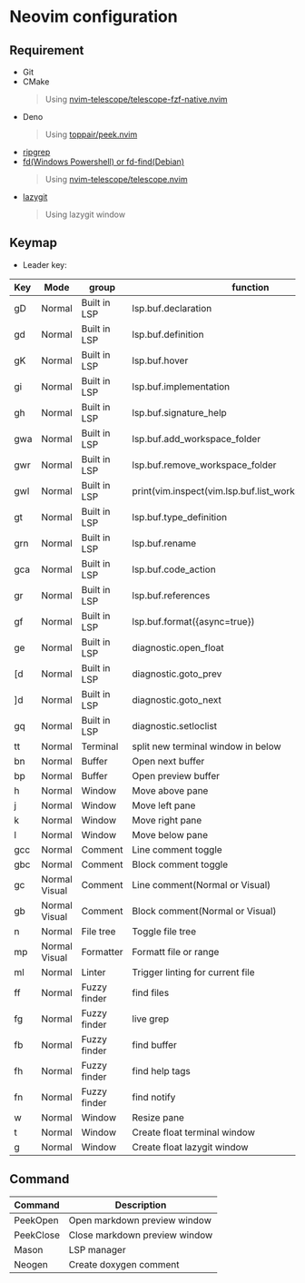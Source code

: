 # Neovim configuration

## Requirement

- Git
- CMake
  > Using [nvim-telescope/telescope-fzf-native.nvim](https://github.com/nvim-telescope/telescope-fzf-native.nvim)
- Deno
  > Using [toppair/peek.nvim](https://github.com/toppair/peek.nvim)
- [ripgrep](https://github.com/BurntSushi/ripgrep)
- [fd(Windows Powershell) or fd-find(Debian)](https://github.com/sharkdp/fd?tab=readme-ov-file#installation)
  > Using [nvim-telescope/telescope.nvim](https://github.com/nvim-telescope/telescope.nvim)
- [lazygit](https://github.com/jesseduffield/lazygit?tab=readme-ov-file)
  > Using lazygit window

## Keymap

- Leader key: <Space>

| Key        | Mode          | group        | function                                                 |
| :--------- | ------------- | ------------ | -------------------------------------------------------- |
| gD         | Normal        | Built in LSP | lsp.buf.declaration                                      |
| gd         | Normal        | Built in LSP | lsp.buf.definition                                       |
| gK         | Normal        | Built in LSP | lsp.buf.hover                                            |
| gi         | Normal        | Built in LSP | lsp.buf.implementation                                   |
| gh         | Normal        | Built in LSP | lsp.buf.signature_help                                   |
| gwa        | Normal        | Built in LSP | lsp.buf.add_workspace_folder                             |
| gwr        | Normal        | Built in LSP | lsp.buf.remove_workspace_folder                          |
| gwl        | Normal        | Built in LSP | print(vim.inspect(vim.lsp.buf.list_workspace_folders())) |
| gt         | Normal        | Built in LSP | lsp.buf.type_definition                                  |
| grn        | Normal        | Built in LSP | lsp.buf.rename                                           |
| gca        | Normal        | Built in LSP | lsp.buf.code_action                                      |
| gr         | Normal        | Built in LSP | lsp.buf.references                                       |
| gf         | Normal        | Built in LSP | lsp.buf.format({async=true})                             |
| ge         | Normal        | Built in LSP | diagnostic.open_float                                    |
| [d         | Normal        | Built in LSP | diagnostic.goto_prev                                     |
| ]d         | Normal        | Built in LSP | diagnostic.goto_next                                     |
| gq         | Normal        | Built in LSP | diagnostic.setloclist                                    |
| tt         | Normal        | Terminal     | split new terminal window in below                       |
| bn         | Normal        | Buffer       | Open next buffer                                         |
| bp         | Normal        | Buffer       | Open preview buffer                                      |
| <leader>h  | Normal        | Window       | Move above pane                                          |
| <leader>j  | Normal        | Window       | Move left pane                                           |
| <leader>k  | Normal        | Window       | Move right pane                                          |
| <leader>l  | Normal        | Window       | Move below pane                                          |
| gcc        | Normal        | Comment      | Line comment toggle                                      |
| gbc        | Normal        | Comment      | Block comment toggle                                     |
| gc         | Normal Visual | Comment      | Line comment(Normal or Visual)                           |
| gb         | Normal Visual | Comment      | Block comment(Normal or Visual)                          |
| <leader>n  | Normal        | File tree    | Toggle file tree                                         |
| <leader>mp | Normal Visual | Formatter    | Formatt file or range                                    |
| <leader>ml | Normal        | Linter       | Trigger linting for current file                         |
| <leader>ff | Normal        | Fuzzy finder | find files                                               |
| <leader>fg | Normal        | Fuzzy finder | live grep                                                |
| <leader>fb | Normal        | Fuzzy finder | find buffer                                              |
| <leader>fh | Normal        | Fuzzy finder | find help tags                                           |
| <leader>fn | Normal        | Fuzzy finder | find notify                                              |
| <leader>w  | Normal        | Window       | Resize pane                                              |
| <leader>t  | Normal        | Window       | Create float terminal window                             |
| <leader>g  | Normal        | Window       | Create float lazygit window                              |

## Command

| Command   | Description                   |
| :-------- | ----------------------------- |
| PeekOpen  | Open markdown preview window  |
| PeekClose | Close markdown preview window |
| Mason     | LSP manager                   |
| Neogen    | Create doxygen comment        |
